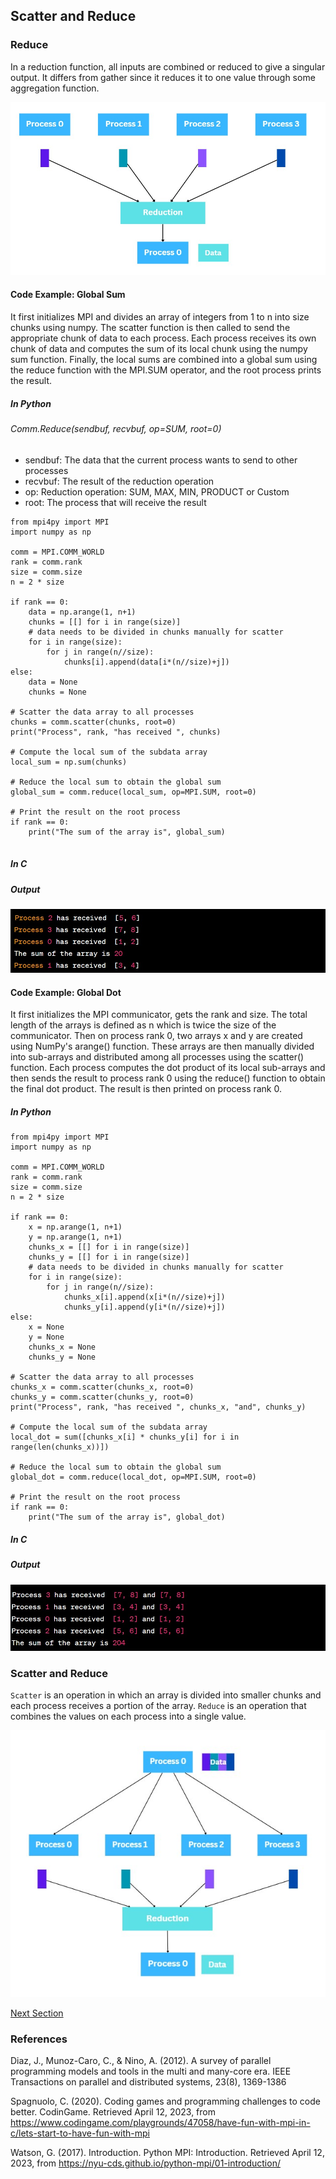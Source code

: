 ## Scatter and Reduce

### Reduce

In a reduction function, all inputs are combined or reduced to give a singular output. It differs from gather since it reduces it to one value through some aggregation function.

![alt text](https://github.com/japnitahuja/guide-to-mpi/blob/main/documentation/images/reduce.jpg)

#### Code Example: Global Sum

 It first initializes MPI and divides an array of integers from 1 to n into size chunks using numpy. The scatter function is then called to send the appropriate chunk of data to each process. Each process receives its own chunk of data and computes the sum of its local chunk using the numpy sum function. Finally, the local sums are combined into a global sum using the reduce function with the MPI.SUM operator, and the root process prints the result.

##### In Python

###### Comm.Reduce(sendbuf, recvbuf, op=SUM, root=0)
- sendbuf: The data that the current process wants to send to other processes
- recvbuf: The result of the reduction operation
- op: Reduction operation: SUM, MAX, MIN, PRODUCT or Custom
- root: The process that will receive the result

```
from mpi4py import MPI
import numpy as np

comm = MPI.COMM_WORLD
rank = comm.rank
size = comm.size
n = 2 * size

if rank == 0:
    data = np.arange(1, n+1)
    chunks = [[] for i in range(size)]
    # data needs to be divided in chunks manually for scatter
    for i in range(size):
        for j in range(n//size):
            chunks[i].append(data[i*(n//size)+j])
else:
    data = None
    chunks = None

# Scatter the data array to all processes
chunks = comm.scatter(chunks, root=0)
print("Process", rank, "has received ", chunks)

# Compute the local sum of the subdata array
local_sum = np.sum(chunks)

# Reduce the local sum to obtain the global sum
global_sum = comm.reduce(local_sum, op=MPI.SUM, root=0)

# Print the result on the root process
if rank == 0:
    print("The sum of the array is", global_sum)


```

##### In C

##### Output

![alt text](https://github.com/japnitahuja/guide-to-mpi/blob/main/documentation/images/output9.jpg)

#### Code Example: Global Dot

 It first initializes the MPI communicator, gets the rank and size. The total length of the arrays is defined as n which is twice the size of the communicator. Then on process rank 0, two arrays x and y are created using NumPy's arange() function. These arrays are then manually divided into sub-arrays and distributed among all processes using the scatter() function. Each process computes the dot product of its local sub-arrays and then sends the result to process rank 0 using the reduce() function to obtain the final dot product. The result is then printed on process rank 0.

##### In Python

```
from mpi4py import MPI
import numpy as np

comm = MPI.COMM_WORLD
rank = comm.rank
size = comm.size
n = 2 * size

if rank == 0:
    x = np.arange(1, n+1)
    y = np.arange(1, n+1)
    chunks_x = [[] for i in range(size)]
    chunks_y = [[] for i in range(size)]
    # data needs to be divided in chunks manually for scatter
    for i in range(size):
        for j in range(n//size):
            chunks_x[i].append(x[i*(n//size)+j])
            chunks_y[i].append(y[i*(n//size)+j])
else:
    x = None
    y = None
    chunks_x = None
    chunks_y = None

# Scatter the data array to all processes
chunks_x = comm.scatter(chunks_x, root=0)
chunks_y = comm.scatter(chunks_y, root=0)
print("Process", rank, "has received ", chunks_x, "and", chunks_y)

# Compute the local sum of the subdata array
local_dot = sum([chunks_x[i] * chunks_y[i] for i in range(len(chunks_x))])

# Reduce the local sum to obtain the global sum
global_dot = comm.reduce(local_dot, op=MPI.SUM, root=0)

# Print the result on the root process
if rank == 0:
    print("The sum of the array is", global_dot)

```

##### In C

##### Output

![alt text](https://github.com/japnitahuja/guide-to-mpi/blob/main/documentation/images/output10.jpg)

### Scatter and Reduce

`Scatter` is an operation in which an array is divided into smaller chunks and each process receives a portion of the array. `Reduce` is an operation that combines the values on each process into a single value. 

![alt text](https://github.com/japnitahuja/guide-to-mpi/blob/main/documentation/images/scatterreduce.jpg)

[Next Section]()

### References

Diaz, J., Munoz-Caro, C., & Nino, A. (2012). A survey of parallel programming models and tools in the multi and many-core era. IEEE Transactions on parallel and distributed systems, 23(8), 1369-1386

Spagnuolo, C. (2020). Coding games and programming challenges to code better. CodinGame. Retrieved April 12, 2023, from https://www.codingame.com/playgrounds/47058/have-fun-with-mpi-in-c/lets-start-to-have-fun-with-mpi 

Watson, G. (2017). Introduction. Python MPI: Introduction. Retrieved April 12, 2023, from https://nyu-cds.github.io/python-mpi/01-introduction/ 
